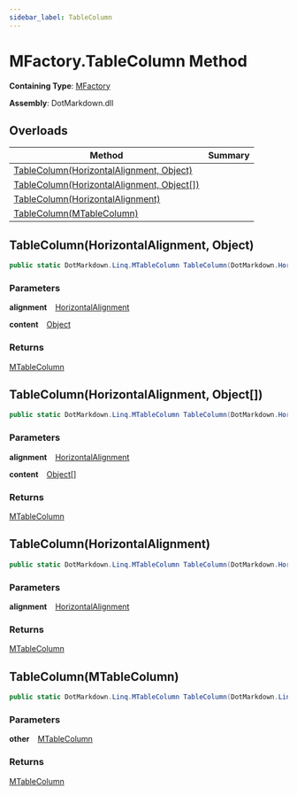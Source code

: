 ```yaml
---
sidebar_label: TableColumn
---
```


# MFactory\.TableColumn Method

**Containing Type**: [MFactory](../index.md)

**Assembly**: DotMarkdown\.dll

## Overloads

| Method | Summary |
| ------ | ------- |
| [TableColumn(HorizontalAlignment, Object)](#1771417894) | |
| [TableColumn(HorizontalAlignment, Object\[\])](#3236157241) | |
| [TableColumn(HorizontalAlignment)](#1867783948) | |
| [TableColumn(MTableColumn)](#1878775822) | |

<a id="1771417894"></a>

## TableColumn\(HorizontalAlignment, Object\) 

```csharp
public static DotMarkdown.Linq.MTableColumn TableColumn(DotMarkdown.HorizontalAlignment alignment, object content)
```

### Parameters

**alignment** &ensp; [HorizontalAlignment](../../../HorizontalAlignment/index.md)

**content** &ensp; [Object](https://docs.microsoft.com/en-us/dotnet/api/system.object)

### Returns

[MTableColumn](../../MTableColumn/index.md)

<a id="3236157241"></a>

## TableColumn\(HorizontalAlignment, Object\[\]\) 

```csharp
public static DotMarkdown.Linq.MTableColumn TableColumn(DotMarkdown.HorizontalAlignment alignment, params object[] content)
```

### Parameters

**alignment** &ensp; [HorizontalAlignment](../../../HorizontalAlignment/index.md)

**content** &ensp; [Object](https://docs.microsoft.com/en-us/dotnet/api/system.object)\[\]

### Returns

[MTableColumn](../../MTableColumn/index.md)

<a id="1867783948"></a>

## TableColumn\(HorizontalAlignment\) 

```csharp
public static DotMarkdown.Linq.MTableColumn TableColumn(DotMarkdown.HorizontalAlignment alignment)
```

### Parameters

**alignment** &ensp; [HorizontalAlignment](../../../HorizontalAlignment/index.md)

### Returns

[MTableColumn](../../MTableColumn/index.md)

<a id="1878775822"></a>

## TableColumn\(MTableColumn\) 

```csharp
public static DotMarkdown.Linq.MTableColumn TableColumn(DotMarkdown.Linq.MTableColumn other)
```

### Parameters

**other** &ensp; [MTableColumn](../../MTableColumn/index.md)

### Returns

[MTableColumn](../../MTableColumn/index.md)

